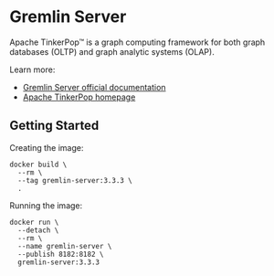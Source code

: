 Gremlin Server
==============

Apache TinkerPop™ is a graph computing framework for both graph databases 
(OLTP) and graph analytic systems (OLAP).

Learn more:

* [Gremlin Server official documentation][SRVR]
* [Apache TinkerPop homepage][HOME]


Getting Started
---------------

Creating the image:

    docker build \
      --rm \
      --tag gremlin-server:3.3.3 \
      .

Running the image:

    docker run \
      --detach \
      --rm \
      --name gremlin-server \
      --publish 8182:8182 \
      gremlin-server:3.3.3



[HOME]: http://tinkerpop.apache.org/
[SRVR]: http://tinkerpop.apache.org/docs/current/reference/#gremlin-server

